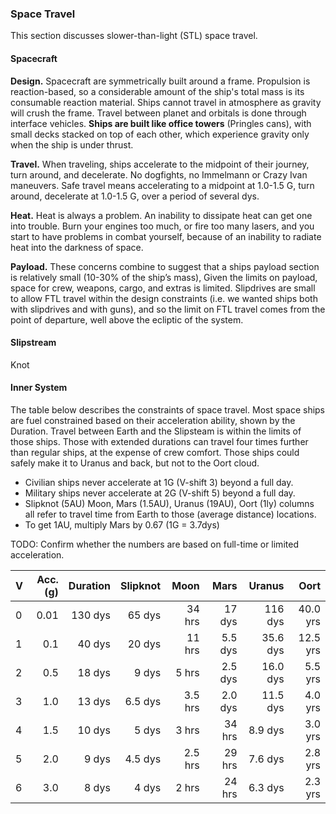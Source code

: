 ### Space Travel

This section discusses slower-than-light (STL) space travel.

#### Spacecraft

<!-- Do not break the reaction-based system to keep him on the planet. -->

**Design.** Spacecraft are symmetrically built around a frame. Propulsion is reaction-based, so a considerable amount of the ship's total mass is its consumable reaction material. Ships cannot travel in atmosphere as gravity will crush the frame. Travel between planet and orbitals is done through interface vehicles. **Ships are built like office towers** (Pringles cans), with small decks stacked on top of each other, which experience gravity only when the ship is under thrust.

**Travel.** When traveling, ships accelerate to the midpoint of their journey, turn around, and decelerate. No dogfights, no Immelmann or Crazy Ivan maneuvers. Safe travel means accelerating to a midpoint at 1.0-1.5 G, turn around, decelerate at 1.0-1.5 G, over a period of several dys.

**Heat.** Heat is always a problem. An inability to dissipate heat can get one into trouble. Burn your engines too much, or fire too many lasers, and you start to have problems in combat yourself, because of an inability to radiate heat into the darkness of space.

**Payload.** These concerns combine to suggest that a ships payload section is relatively small (10-30% of the ship’s mass), Given the limits on payload, space for crew, weapons, cargo, and extras is limited. Slipdrives are small to allow FTL travel within the design constraints (i.e. we wanted ships both with slipdrives and with guns), and so the limit on FTL travel comes from the point of departure, well above the ecliptic of the system.

#### Slipstream

Knot

#### Inner System

The table below describes the constraints of space travel. Most space ships are fuel constrained based on their acceleration ability, shown by the Duration. Travel between Earth and the Slipsteam is within the limits of those ships. Those with extended durations can travel four times further than regular ships, at the expense of crew comfort. Those ships could safely make it to Uranus and back, but not to the Oort cloud.

* Civilian ships never accelerate at 1G (V-shift 3) beyond a full day.
* Military ships never accelerate at 2G (V-shift 5) beyond a full day.
* Slipknot (5AU) Moon, Mars (1.5AU), Uranus (19AU), Oort (1ly) columns all refer to travel time from Earth to those (average distance) locations.
* To get 1AU, multiply Mars by 0.67 (1G = 3.7dys)

TODO: Confirm whether the numbers are based on full-time or limited acceleration.

| V | Acc.(g) | Duration | Slipknot|   Moon  |   Mars  |  Uranus  |   Oort   |
| - |    --:  |   --:    |   --:   |   --:   |   --:   |   --:    |    --:   |
| 0 |    0.01 |  130 dys | 65 dys  | 34 hrs  | 17 dys  |  116 dys | 40.0 yrs |
| 1 |    0.1  |  40 dys  | 20 dys  | 11 hrs  | 5.5 dys | 35.6 dys | 12.5 yrs |
| 2 |    0.5  |  18 dys  | 9 dys   | 5 hrs   | 2.5 dys | 16.0 dys |  5.5 yrs |
| 3 |    1.0  |  13 dys  | 6.5 dys | 3.5 hrs | 2.0 dys | 11.5 dys |  4.0 yrs |
| 4 |    1.5  |  10 dys  | 5 dys   | 3 hrs   | 34 hrs  |  8.9 dys |  3.0 yrs |
| 5 |    2.0  |  9 dys   | 4.5 dys | 2.5 hrs | 29 hrs  |  7.6 dys |  2.8 yrs |
| 6 |    3.0  |  8 dys   | 4 dys   | 2 hrs   | 24 hrs  |  6.3 dys |  2.3 yrs |
